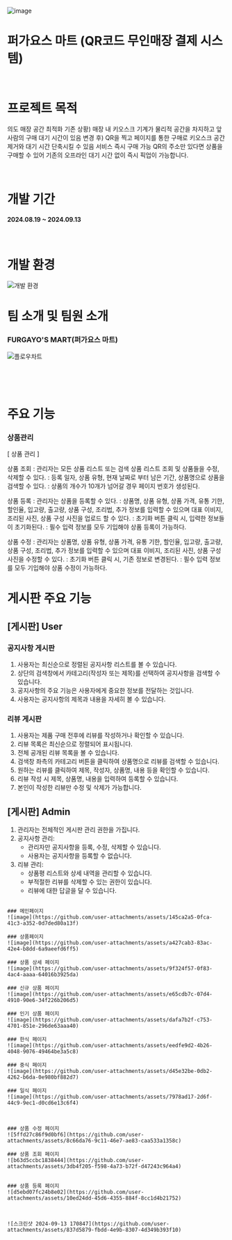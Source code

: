![image](https://github.com/user-attachments/assets/00c65a26-f0b7-4b23-8280-a2791ebfc55c)
<h1>퍼가요스 마트                  
   (QR코드 무인매장 결제 시스템)</h1>
<p>&nbsp;&nbsp;&nbsp;&nbsp;</p> 

<h1>프로젝트 목적</h1>
의도
      매장 공간 최적화
      기존 상황) 매장 내 키오스크 기계가 물리적 공간을 
                     차지하고 앞사람의 구매 대기 시간이 있음
      변경 후) QR을 찍고 페이지를 통한 구매로 
                  키오스크 공간 제거와 대기 시간 단축시킬 수 있음
서비스
     즉시 구매 가능 
          QR의 주소만 있다면 상품을 구매할 수 있어
          기존의 오프라인 대기 시간 없이 
          즉시 픽업이 가능합니다.

<p>&nbsp;&nbsp;&nbsp;&nbsp;</p> 

<h1>개발 기간</h1>
<h4>2024.08.19 ~ 2024.09.13</h4>
<p>&nbsp;&nbsp;&nbsp;&nbsp;</p> 

# 개발 환경

![개발 환경](https://github.com/user-attachments/assets/67165f36-1838-4b01-9c51-8aad0263421a)

# 팀 소개 및 팀원 소개

### FURGAYO'S MART(퍼가요스 마트)

![플로우차트](https://github.com/user-attachments/assets/9f876858-446e-489e-9509-f103b8d2173a)

<p>&nbsp;&nbsp;&nbsp;&nbsp;</p> 
<p>&nbsp;&nbsp;&nbsp;&nbsp;</p> 

<h1>주요 기능</h1>
<h3>상품관리</h3>
[ 상품 관리 ]

상품 조회
: 관리자는 모든 상품 리스트 또는 검색 상품 리스트 조회 및 상품들을 수정, 삭제할 수 있다.
: 등록 일자, 상품 유형, 현재 날짜로 부터 남은 기간, 상품명으로 상품을 검색할 수 있다.
: 상품의 개수가 10개가 넘어갈 경우 페이지 번호가 생성된다.

상품 등록
: 관리자는 상품을 등록할 수 있다.
: 상품명, 상품 유형, 상품 가격, 유통 기한, 할인율, 입고량, 출고량, 상품 구성, 조리법, 추가 정보를 입력할 수 있으며 대표 이비지, 조리된 사진, 상품 구성 사진을 업로드 할 수 있다.
: 초기화 버튼 클릭 시, 입력한 정보들이 초기화된다.
: 필수 입력 정보를 모두 기입해야 상품 등록이 가능하다.

상품 수정
: 관리자는 상품명, 상품 유형, 상품 가격, 유통 기한, 할인율, 입고량, 출고량, 상품 구성, 조리법, 추가 정보를 입력할 수 있으며 대표 이비지, 조리된 사진, 상품 구성 사진을 수정할 수 있다.
: 초기화 버튼 클릭 시, 기존 정보로 변경된다.
: 필수 입력 정보를 모두 기입해야 상품 수정이 가능하다.


# 게시판 주요 기능

## [게시판] User

### 공지사항 게시판
1. 사용자는 최신순으로 정렬된 공지사항 리스트를 볼 수 있습니다.
2. 상단의 검색창에서 카테고리(작성자 또는 제목)를 선택하여 공지사항을 검색할 수 있습니다.
3. 공지사항의 주요 기능은 사용자에게 중요한 정보를 전달하는 것입니다.
4. 사용자는 공지사항의 제목과 내용을 자세히 볼 수 있습니다.

### 리뷰 게시판
1. 사용자는 제품 구매 전후에 리뷰를 작성하거나 확인할 수 있습니다.
2. 리뷰 목록은 최신순으로 정렬되어 표시됩니다.
3. 전체 공개된 리뷰 목록을 볼 수 있습니다.
4. 검색창 좌측의 카테고리 버튼을 클릭하여 상품명으로 리뷰를 검색할 수 있습니다.
5. 원하는 리뷰를 클릭하여 제목, 작성자, 상품명, 내용 등을 확인할 수 있습니다.
6. 리뷰 작성 시 제목, 상품명, 내용을 입력하여 등록할 수 있습니다.
7. 본인이 작성한 리뷰만 수정 및 삭제가 가능합니다.

## [게시판] Admin

1. 관리자는 전체적인 게시판 관리 권한을 가집니다.
2. 공지사항 관리:
   - 관리자만 공지사항을 등록, 수정, 삭제할 수 있습니다.
   - 사용자는 공지사항을 등록할 수 없습니다.
3. 리뷰 관리:
   - 상품평 리스트와 상세 내역을 관리할 수 있습니다.
   - 부적절한 리뷰를 삭제할 수 있는 권한이 있습니다.
   - 리뷰에 대한 답글을 달 수 있습니다.
```

### 메인페이지
![image](https://github.com/user-attachments/assets/145ca2a5-0fca-41c3-a352-0d7ded80a13f)

### 상품페이지
![image](https://github.com/user-attachments/assets/a427cab3-83ac-42e4-b8dd-6a9aeefd6ff5)

### 상품 상세 페이지
![image](https://github.com/user-attachments/assets/9f324f57-0f83-4ac4-aaaa-64016b3925da)

### 신규 상품 페이지
![image](https://github.com/user-attachments/assets/e65cdb7c-07d4-4910-90e6-34f226b206d5)

### 인기 상품 페이지
![image](https://github.com/user-attachments/assets/dafa7b2f-c753-4701-851e-296de63aaa40)

### 한식 페이지
![image](https://github.com/user-attachments/assets/eedfe9d2-4b26-4048-9076-49464be3a5c8)

### 중식 페이지
![image](https://github.com/user-attachments/assets/d45e32be-0db2-4262-b6da-0e980bf882d7)

### 일식 페이지
![image](https://github.com/user-attachments/assets/7978ad17-2d6f-44c9-9ec1-d0cd6e13c6f4)



### 상품 수정 페이지
![5ffd27c86f9d0bf6](https://github.com/user-attachments/assets/8c66da76-9c11-46e7-ae83-caa533a1358c)

### 상품 조회 페이지
![b63d5ccbc1838444](https://github.com/user-attachments/assets/3db4f205-f598-4a73-b72f-d47243c964a4)


### 상품 등록 페이지
![d5ebd07fc24b8e02](https://github.com/user-attachments/assets/10ed24dd-45d6-4355-884f-8cc1d4b21752)



![스크린샷 2024-09-13 170847](https://github.com/user-attachments/assets/837d5879-fbdd-4e9b-8307-4d349b393f10)
